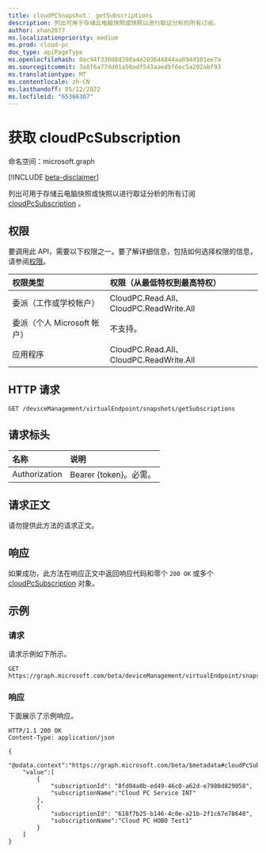 ```yaml
---
title: cloudPCSnapshot： getSubscriptions
description: 列出可用于存储云电脑快照或快照以进行取证分析的所有订阅。
author: xhan2077
ms.localizationpriority: medium
ms.prod: cloud-pc
doc_type: apiPageType
ms.openlocfilehash: 0ac94f330d8d398a4e203644844aa894d101ee7a
ms.sourcegitcommit: 3a8f6a77dd01a50adf543aaedbf6ec5a202abf93
ms.translationtype: MT
ms.contentlocale: zh-CN
ms.lasthandoff: 05/12/2022
ms.locfileid: "65366307"
---
```

# <a name="get-cloudpcsubscription"></a>获取 cloudPcSubscription
命名空间：microsoft.graph

[!INCLUDE [beta-disclaimer](../../includes/beta-disclaimer.md)]

列出可用于存储云电脑快照或快照以进行取证分析的所有订阅 [cloudPcSubscription](../resources/cloudpcsubscription.md) 。

## <a name="permissions"></a>权限
要调用此 API，需要以下权限之一。要了解详细信息，包括如何选择权限的信息，请参阅[权限](/graph/permissions-reference)。

|权限类型|权限（从最低特权到最高特权）|
|:---|:---|
|委派（工作或学校帐户）|CloudPC.Read.All、CloudPC.ReadWrite.All|
|委派（个人 Microsoft 帐户）|不支持。|
|应用程序|CloudPC.Read.All、CloudPC.ReadWrite.All|

## <a name="http-request"></a>HTTP 请求

<!-- {
  "blockType": "ignored"
}
-->
``` http
GET /deviceManagement/virtualEndpoint/snapshots/getSubscriptions
```

## <a name="request-headers"></a>请求标头
|名称|说明|
|:---|:---|
|Authorization|Bearer {token}。必需。|

## <a name="request-body"></a>请求正文
请勿提供此方法的请求正文。

## <a name="response"></a>响应

如果成功，此方法在响应正文中返回响应代码和零个 `200 OK` 或多个 [cloudPcSubscription](../resources/cloudpcsnapshot.md) 对象。

## <a name="examples"></a>示例

### <a name="request"></a>请求

请求示例如下所示。

<!-- {
  "blockType": "request",
  "name": "get_cloudpcsubscription"
}
-->
``` http
GET https://graph.microsoft.com/beta/deviceManagement/virtualEndpoint/snapshots/getSubscriptions
```

### <a name="response"></a>响应

下面展示了示例响应。

<!-- {
  "blockType": "response",
  "truncated": true,
  "@odata.type": "microsoft.graph.cloudPcSubscription"
}
-->
``` http
HTTP/1.1 200 OK
Content-Type: application/json

{
    "@odata.context":"https://graph.microsoft.com/beta/$metadata#cloudPcSubscriptions",
    "value":[
        {
            "subscriptionId": "8fd04a0b-ed49-46c0-a62d-e7980d829058",
            "subscriptionName":"Cloud PC Service INT"
        },
        {
            "subscriptionId": "618f7b25-b146-4c0e-a21b-2f1c67e78648",
            "subscriptionName":"Cloud PC HOBO Test1"
        }
    ]
}
```

